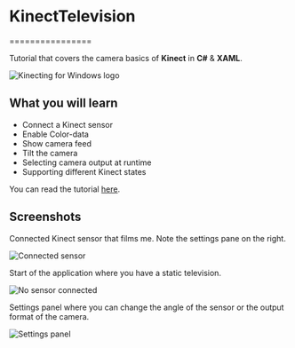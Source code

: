 # KinectTelevision
================

Tutorial that covers the camera basics of **Kinect** in **C#** & **XAML**.

![Kinecting for Windows logo](http://www.kinectingforwindows.com/wp-content/themes/twentyten/images/headers/logo.jpg)

## What you will learn
* Connect a Kinect sensor
* Enable Color-data
* Show camera feed
* Tilt the camera
* Selecting camera output at runtime
* Supporting different Kinect states

You can read the tutorial [here](http://www.kinectingforwindows.com/2013/04/09/tutorial-kinect-television/).

## Screenshots
Connected Kinect sensor that films me. Note the settings pane on the right.

![Connected sensor](http://www.kinectingforwindows.com/wp-content/uploads/2013/04/result_running-1024x630.png)

Start of the application where you have a static television.

![No sensor connected](http://www.kinectingforwindows.com/wp-content/uploads/2013/04/result_not_running-1024x630.png)

Settings panel where you can change the angle of the sensor or the output format of the camera.

![Settings panel](http://www.kinectingforwindows.com/wp-content/uploads/2013/04/settings.png)
